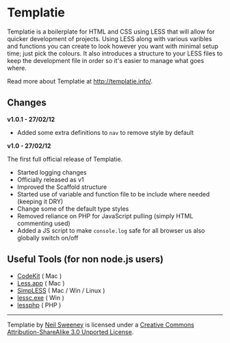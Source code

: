 Templatie
=========

Templatie is a boilerplate for HTML and CSS using LESS that will allow for quicker development of projects. Using LESS along with various varibles and functions you can create to look however you want with minimal setup time; just pick the colours. It also introduces a structure to your LESS files to keep the development file in order so it's easier to manage what goes where.

Read more about Templatie at http://templatie.info/.


Changes
-------

**v1.0.1 - 27/02/12**

* Added some extra definitions to `nav` to remove style by default

**v1.0 - 27/02/12**

The first full official release of Templatie.

* Started logging changes
* Officially released as v1
* Improved the Scaffold structure
* Started use of variable and function file to be include where needed (keeping it DRY)
* Change some of the default type styles
* Removed reliance on PHP for JavaScript pulling (simply HTML commenting used)
* Added a JS script to make `console.log` safe for all browser us also globally switch on/off


Useful Tools (for non node.js users)
-------------------------------------
- [CodeKit](http://incident57.com/codekit/) ( Mac )
- [Less.app](http://incident57.com/less/) ( Mac )
- [SimpLESS](http://wearekiss.com/simpless) ( Mac / Win / Linux )
- [lessc.exe](http://digitalpbk.com/less-css/less-css-compiler-windows-lesscexe) ( Win )
- [lessphp](http://leafo.net/lessphp/) ( PHP )

---

Templatie by [Neil Sweeney](http://wolfiezero.com/) is licensed under a [Creative Commons Attribution-ShareAlike 3.0 Unported License](http://creativecommons.org/licenses/by-sa/3.0/).